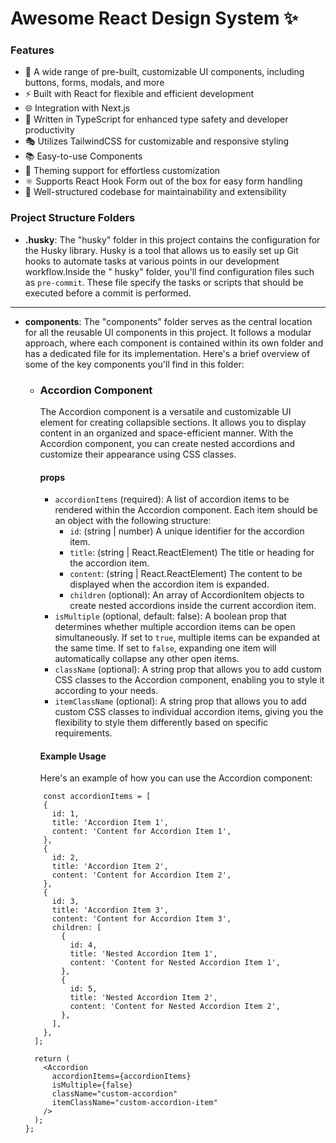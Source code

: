 # Awesome React Design System ✨

### Features

- 🎨 A wide range of pre-built, customizable UI components, including buttons, forms, modals, and more
- ⚡️ Built with React for flexible and efficient development
- 🌐 Integration with Next.js
- 🚀 Written in TypeScript for enhanced type safety and developer productivity
- 🎭 Utilizes TailwindCSS for customizable and responsive styling
- 📚 Easy-to-use Components
- 🌈 Theming support for effortless customization
- ⚛️ Supports React Hook Form out of the box for easy form handling
- 🔧 Well-structured codebase for maintainability and extensibility

### Project Structure Folders

- **.husky**: The "husky" folder in this project contains the configuration for the Husky library. Husky is a tool that
  allows us to easily set up Git hooks to automate tasks at various points in our development workflow.Inside the "
  husky" folder, you'll find configuration files such as `pre-commit`. These file specify the tasks or scripts that
  should be executed before a commit is performed.

***

- **components**: The "components" folder serves as the central location for all the reusable UI components in this
  project. It follows a modular approach, where each component is contained within its own folder and has a dedicated
  file for its implementation.
  Here's a brief overview of some of the key components you'll find in this folder:
    - ### Accordion Component
      The Accordion component is a versatile and customizable UI element for creating collapsible sections. It allows
      you to display content in an organized and space-efficient manner. With the Accordion component, you can create
      nested accordions and customize their appearance using CSS classes.
      #### props
      - `accordionItems` (required): A list of accordion items to be rendered within the Accordion component. Each item
        should be an object with the following structure:
          - `id`: (string | number) A unique identifier for the accordion item.
          - `title`:  (string | React.ReactElement) The title or heading for the accordion item.
          - `content`: (string | React.ReactElement) The content to be displayed when the accordion item is expanded.
          - `children` (optional): An array of AccordionItem objects to create nested accordions inside the current
            accordion item.
      - `isMultiple` (optional, default: false): A boolean prop that determines whether multiple accordion items can be
        open simultaneously. If set to `true`, multiple items can be expanded at the same time. If set to `false`,
        expanding
        one item will automatically collapse any other open items.
      - `className`  (optional): A string prop that allows you to add custom CSS classes to the Accordion component,
        enabling you to style it according to your needs.
      - `itemClassName` (optional): A string prop that allows you to add custom CSS classes to individual accordion items,
        giving you the flexibility to style them differently based on specific requirements.

      #### Example Usage
      Here's an example of how you can use the Accordion component:
    ```
        const accordionItems = [
        {
          id: 1,
          title: 'Accordion Item 1',
          content: 'Content for Accordion Item 1',
        },
        {
          id: 2,
          title: 'Accordion Item 2',
          content: 'Content for Accordion Item 2',
        },
        {
          id: 3,
          title: 'Accordion Item 3',
          content: 'Content for Accordion Item 3',
          children: [
            {
              id: 4,
              title: 'Nested Accordion Item 1',
              content: 'Content for Nested Accordion Item 1',
            },
            {
              id: 5,
              title: 'Nested Accordion Item 2',
              content: 'Content for Nested Accordion Item 2',
            },
          ],
        },
      ];
    
      return (
        <Accordion
          accordionItems={accordionItems}
          isMultiple={false}
          className="custom-accordion"
          itemClassName="custom-accordion-item"
        />
      );
    };
    ```